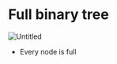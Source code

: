 # Full binary tree

![Untitled](02%20-%20Data%20structures/Tree/Binary%20Tree/Complete%20tree/Full%20binary%20tree/Untitled.png)

- Every node is full